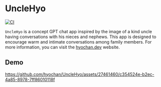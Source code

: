 # UncleHyo

[![CI](https://github.com/hyochan/UncleHyo/actions/workflows/ci.yml/badge.svg)](https://github.com/hyochan/UncleHyo/actions/workflows/ci.yml)

`UncleHyo` is a concept GPT chat app inspired by the image of a kind uncle having conversations with his nieces and nephews. This app is designed to encourage warm and intimate conversations among family members. For more information, you can visit the [hyochan.dev](https://hyochan.dev) website.

## Demo

https://github.com/hyochan/UncleHyo/assets/27461460/c354524e-b2ec-4a85-8978-7ff86010118f